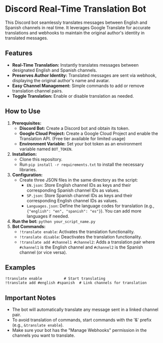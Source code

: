 # Discord Real-Time Translation Bot

This Discord bot seamlessly translates messages between English and Spanish channels in real time. It leverages Google Translate for accurate translations and webhooks to maintain the original author's identity in translated messages.

## Features

* **Real-Time Translation:** Instantly translates messages between designated English and Spanish channels.
* **Preserves Author Identity:** Translated messages are sent via webhook, displaying the original author's name and avatar.
* **Easy Channel Management:** Simple commands to add or remove translation channel pairs.
* **Toggle Translation:** Enable or disable translation as needed.


## How to Use

1. **Prerequisites:**
   - **Discord Bot:** Create a Discord bot and obtain its token.
   - **Google Cloud Project:** Create a Google Cloud Project and enable the Translation API. (Free tier available for limited usage)
   - **Environment Variable:** Set your bot token as an environment variable named `BOT_TOKEN`.
2. **Installation:**
   - Clone this repository.
   - Run `pip install -r requirements.txt` to install the necessary libraries.
3. **Configuration:**
   - Create three JSON files in the same directory as the script:
     - `EN.json`: Store English channel IDs as keys and their corresponding Spanish channel IDs as values.
     - `SP.json`: Store Spanish channel IDs as keys and their corresponding English channel IDs as values.
     - `Languages.json`: Define the language codes for translation (e.g., `{"english": "en", "spanish": "es"}`). You can add more languages if needed. 
4. **Run the bot:** `python your_script_name.py`
5. **Bot Commands:**
   - `!translate enable`:  Activates the translation functionality.
   - `!translate disable`: Deactivates the translation functionality.
   - `!translate add #channel1 #channel2`: Adds a translation pair where `#channel1` is the English channel and `#channel2` is the Spanish channel (or vice versa).


## Examples

```
!translate enable          # Start translating
!translate add #english #spanish  # Link channels for translation
```


## Important Notes

* The bot will automatically translate any message sent in a linked channel pair.
* To avoid translation of commands, start commands with the '&' prefix (e.g., `&translate enable`).
* Make sure your bot has the "Manage Webhooks" permission in the channels you want to translate.
